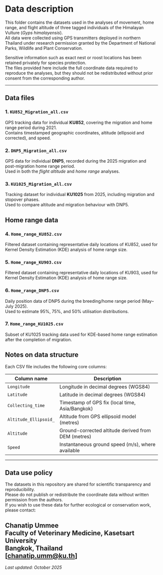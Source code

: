 # Data description

This folder contains the datasets used in the analyses of movement, home range, and flight altitude of three tagged individuals of the Himalayan Vulture (*Gyps himalayensis*).  
All data were collected using GPS transmitters deployed in northern Thailand under research permission granted by the Department of National Parks, Wildlife and Plant Conservation.

Sensitive information such as exact nest or roost locations has been retained privately for species protection.  
The files provided here include the full coordinate data required to reproduce the analyses, but they should not be redistributed without prior consent from the corresponding author.

---

## Data files

### 1. `KU852_Migration_all.csv`
GPS tracking data for individual **KU852**, covering the migration and home range period during 2021.  
Contains timestamped geographic coordinates, altitude (ellipsoid and corrected), and speed.

### 2. `DNP5_Migration_all.csv`
GPS data for individual **DNP5**, recorded during the 2025 migration and post-migration home range period.  
Used in both the *flight altitude* and *home range* analyses.

### 3. `KU1025_Migration_all.csv`
Tracking dataset for individual **KU1025** from 2025, including migration and stopover phases.  
Used to compare altitude and migration behaviour with DNP5.


## Home range data

### 4. `Home_range_KU852.csv`
Filtered dataset containing representative daily locations of KU852, used for Kernel Density Estimation (KDE) analysis of home range size.


### 5. `Home_range_KU903.csv`
Filtered dataset containing representative daily locations of KU903, used for Kernel Density Estimation (KDE) analysis of home range size.

### 6. `Home_range_DNP5.csv`
Daily position data of DNP5 during the breeding/home range period (May–July 2025).  
Used to estimate 95%, 75%, and 50% utilisation distributions.

### 7. `Home_range_KU1025.csv`
Subset of KU1025 tracking data used for KDE-based home range estimation after the completion of migration.


## Notes on data structure

Each CSV file includes the following core columns:

| Column name | Description |
|--------------|-------------|
| `Longitude` | Longitude in decimal degrees (WGS84) |
| `Latitude` | Latitude in decimal degrees (WGS84) |
| `Collecting_time` | Timestamp of GPS fix (local time, Asia/Bangkok) |
| `Altitude_Ellipsoid_` | Altitude from GPS ellipsoid model (metres) |
| `Altitude` | Ground-corrected altitude derived from DEM (metres) |
| `Speed` | Instantaneous ground speed (m/s), where available |

---

## Data use policy

The datasets in this repository are shared for scientific transparency and reproducibility.  
Please do not publish or redistribute the coordinate data without written permission from the authors.  
If you wish to use these data for further ecological or conservation work, please contact:

**Chanatip Ummee**  
Faculty of Veterinary Medicine, Kasetsart University  
Bangkok, Thailand  
[chanatip.umm@ku.th]
---

*Last updated: October 2025*
